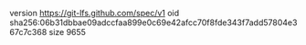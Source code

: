 version https://git-lfs.github.com/spec/v1
oid sha256:06b31dbbae09adccfaa899e0c69e42afcc70f8fde343f7add57804e367c7c368
size 9655
